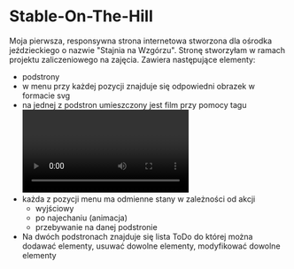 # Stable-On-The-Hill

Moja pierwsza, responsywna strona internetowa stworzona dla ośrodka jeździeckiego o nazwie "Stajnia na Wzgórzu". Stronę stworzyłam w ramach projektu zaliczeniowego na zajęcia.
Zawiera następujące elementy:
+ podstrony
+ w menu przy każdej pozycji znajduje się odpowiedni obrazek w formacie svg
+ na jednej z podstron umieszczony jest film przy pomocy tagu <video>
+ każda z pozycji menu ma odmienne stany w zależności od akcji
  + wyjściowy
  + po najechaniu (animacja)
  + przebywanie na danej podstronie
+ Na dwóch podstronach znajduje się lista ToDo do której można dodawać elementy, usuwać dowolne elementy, 
modyfikować dowolne elementy


